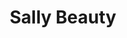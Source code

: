 ---
title: "Sally Beauty"
url: /scottsdale/sally-beauty-north-scottsdale-road/
shop: hairdresser supply
---